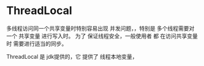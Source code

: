 # ThreadLocal
多线程访问同一个共享变量时特别容易出现 并发问题，，特别是 多个线程需要对一个 共享变量 进行写入时。
为了 保证线程安全，一般使用者 都 在访问共享变量时 需要进行适当的同步。

ThreadLocal 是 jdk提供的，它 提供了 线程本地变量，